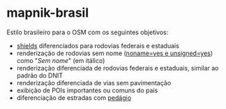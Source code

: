 mapnik-brasil
=============

Estilo brasileiro para o OSM com os seguintes objetivos:

* [shields](http://wiki.openstreetmap.org/wiki/Custom_Highway_Shields) diferenciados para rodovias federais e estaduais
* renderização de rodovias sem nome ([noname=yes e unsigned=yes](http://wiki.openstreetmap.org/wiki/Proposed_features/Noname)) como "*Sem nome*" (em itálico)
* renderização diferenciada de rodovias federais e estaduais, similar ao padrão do DNIT
* renderização diferenciada de vias sem pavimentação
* exibição de POIs importantes ou comuns do país
* diferenciação de estradas com [pedágio](http://wiki.openstreetmap.org/wiki/Key:toll)

